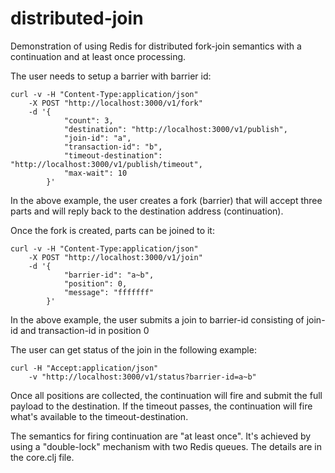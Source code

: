 # distributed-join
Demonstration of using Redis for distributed fork-join semantics with a continuation and at least once processing.

The user needs to setup a barrier with barrier id:

```
curl -v -H "Content-Type:application/json" 
    -X POST "http://localhost:3000/v1/fork" 
    -d '{
            "count": 3,
            "destination": "http://localhost:3000/v1/publish",
            "join-id": "a",
            "transaction-id": "b", 
            "timeout-destination": "http://localhost:3000/v1/publish/timeout", 
            "max-wait": 10
        }'
```

In the above example, the user creates a fork (barrier) that will accept three parts and will reply back to the destination 
address (continuation). 

Once the fork is created, parts can be joined to it:

```
curl -v -H "Content-Type:application/json" 
    -X POST "http://localhost:3000/v1/join" 
    -d '{
            "barrier-id": "a~b",
            "position": 0,
            "message": "fffffff"
        }'
```

In the above example, the user submits a join to barrier-id consisting of join-id and transaction-id in position 0

The user can get status of the join in the following example: 

```
curl -H "Accept:application/json" 
    -v "http://localhost:3000/v1/status?barrier-id=a~b"
```

Once all positions are collected, the continuation will fire and submit the full payload to the destination. 
If the timeout passes, the continuation will fire what's available to the timeout-destination. 

The semantics for firing continuation are "at least once". It's achieved by using a "double-lock" mechanism with two Redis queues. The details are in the core.clj file. 
 
